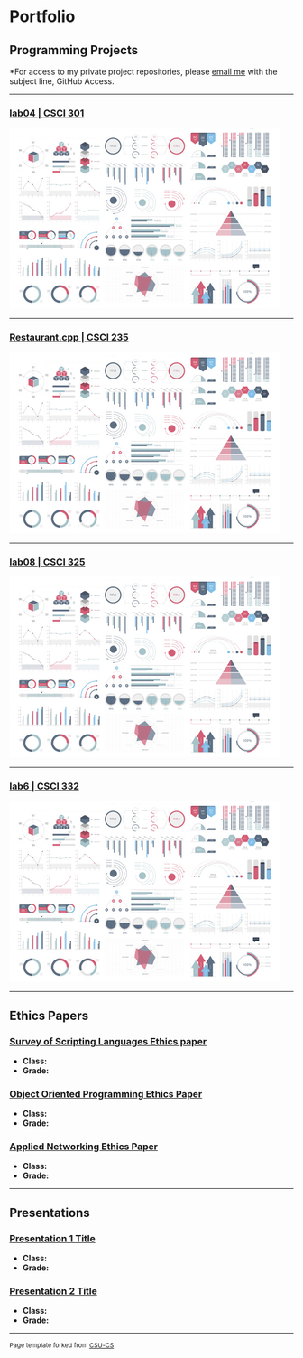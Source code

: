Portfolio
=========

Programming Projects
--------------------

*For access to my private project repositories, please [email me](mailto:example@csustudent.net?subject=GitHub%20Access) with the subject line, GitHub Access.

---
### [lab04 | CSCI 301](project1)

![Project 1 Thumbnail Name](images/dummy_thumbnail.jpg)

---
### [Restaurant.cpp | CSCI 235](project1)

![Project 2 Thumbnail Name](images/dummy_thumbnail.jpg)

---
### [lab08 | CSCI 325](project1)

![Project 3 Thumbnail Name](images/dummy_thumbnail.jpg)

---
### [lab6 | CSCI 332](project1)

![Project 4 Thumbnail Name](images/dummy_thumbnail.jpg)

---

Ethics Papers
-------------

### [Survey of Scripting Languages Ethics paper](/pdf/sample_presentation.pdf)

-   **Class:**  
-   **Grade:**

### [Object Oriented Programming Ethics Paper](/pdf/sample_presentation.pdf)

-   **Class:** 
-   **Grade:**

### [Applied Networking Ethics Paper](/pdf/sample_presentation.pdf)

-   **Class:** 
-   **Grade:**

---

Presentations
-------------

### [Presentation 1 Title](/pdf/sample_presentation.pdf)

- **Class:** 
- **Grade:**


### [Presentation 2 Title](/pdf/sample_presentation.pdf)

- **Class:** 
- **Grade:**

---

<p style="font-size:11px">Page template forked from <a href="https://github.com/csu-cs/csci-portfolio">CSU-CS</a></p>
<!-- Remove above link if you don't want to attributive -->
